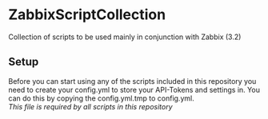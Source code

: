 # ZabbixScriptCollection
Collection of scripts to be used mainly in conjunction with Zabbix (3.2)

## Setup
Before you can start using any of the scripts included in this repository you need to create your config.yml to store your API-Tokens and settings in.
You can do this by copying the config.yml.tmp to config.yml.  
*This file is required by all scripts in this repository*
